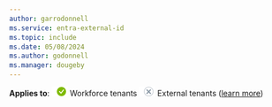 ```yaml
---
author: garrodonnell
ms.service: entra-external-id
ms.topic: include
ms.date: 05/08/2024
ms.author: godonnell
ms.manager: dougeby
---
```


**Applies to**: ![Green circle with a white check mark symbol.](../media/common/applies-to-yes.png) Workforce tenants ![White circle with a gray X symbol.](../media/common/applies-to-no.png) External tenants ([learn more](../tenant-configurations.md))